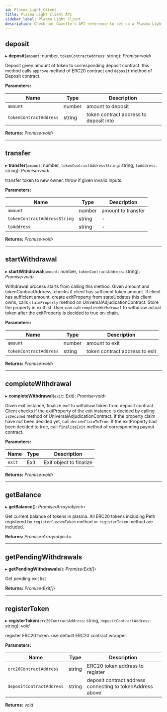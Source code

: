 ```yaml
---
id: Plasma_Light_Client
title: Plasma Light Client API
sidebar_label: Plasma Light Client
description: Check out Gazelle's API reference to set up a Plasma Light Client without hassles.
---
```


## deposit

▸ **deposit**(`amount`: number, `tokenContractAddress`: string): _Promise‹void›_

Deposit given amount of token to corresponding deposit contract.
this method calls `approve` method of ERC20 contract and `deposit` method
of Deposit contract.

**Parameters:**

| Name                   | Type   | Description                            |
| ---------------------- | ------ | -------------------------------------- |
| `amount`               | number | amount to deposit                      |
| `tokenContractAddress` | string | token contract address to deposit into |

**Returns:** _Promise‹void›_

---

## transfer

▸ **transfer**(`amount`: number, `tokenContractAddressString`: string, `toAddress`: string): _Promise‹void›_

transfer token to new owner. throw if given invalid inputs.

**Parameters:**

| Name                         | Type   | Description        |
| ---------------------------- | ------ | ------------------ |
| `amount`                     | number | amount to transfer |
| `tokenContractAddressString` | string | -                  |
| `toAddress`                  | string | -                  |

**Returns:** _Promise‹void›_

---

## startWithdrawal

▸ **startWithdrawal**(`amount`: number, `tokenContractAddress`: string): _Promise‹void›_

Withdrawal process starts from calling this method.
Given amount and tokenContractAddress, checks if client has sufficient token amount.
If client has sufficient amount, create exitProperty from stateUpdates this client owns,
calls `claimProperty` method on UniversalAdjudicationContract. Store the property in exitList.
User can call `completeWithdrawal` to withdraw actual token after the exitProperty is decided to true on-chain.

**Parameters:**

| Name                   | Type   | Description                    |
| ---------------------- | ------ | ------------------------------ |
| `amount`               | number | amount to exit                 |
| `tokenContractAddress` | string | token contract address to exit |

**Returns:** _Promise‹void›_

---

## completeWithdrawal

▸ **completeWithdrawal**(`exit`: Exit): _Promise‹void›_

Given exit instance, finalize exit to withdraw token from deposit contract.
Client checks if the exitProperty of the exit instance is decided by calling `isDecided` method
of UniversalAdjudicationContract. If the property claim have not been decided yet, call `decideClaimToTrue`.
If the exitProperty had been decided to true, call `finalizeExit` method of corresponding payout contract.

**Parameters:**

| Name   | Type | Description             |
| ------ | ---- | ----------------------- |
| `exit` | Exit | Exit object to finalize |

**Returns:** _Promise‹void›_

---

## getBalance

▸ **getBalance**(): _Promise‹Array‹object››_

Get current balance of tokens in plasma.
All ERC20 tokens including Peth registered by `registerCustomToken` method or `registerToken` method are included.

**Returns:** _Promise‹Array‹object››_

---

## getPendingWithdrawals

▸ **getPendingWithdrawals**(): _Promise‹Exit[]›_

Get pending exit list

**Returns:** _Promise‹Exit[]›_

---

## registerToken

▸ **registerToken**(`erc20ContractAddress`: string, `depositContractAddress`: string): _void_

register ERC20 token. use default ERC20 contract wrapper.

**Parameters:**

| Name                     | Type   | Description                                               |
| ------------------------ | ------ | --------------------------------------------------------- |
| `erc20ContractAddress`   | string | ERC20 token address to register                           |
| `depositContractAddress` | string | deposit contract address connecting to tokenAddress above |

**Returns:** _void_
